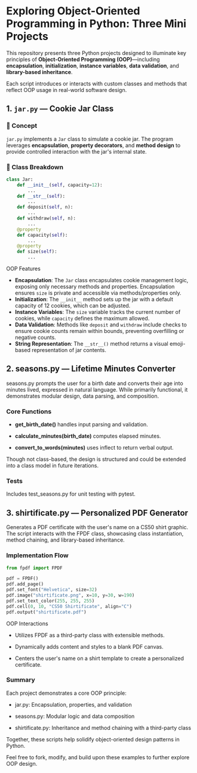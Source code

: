 # Exploring Object-Oriented Programming in Python: Three Mini Projects

This repository presents three Python projects designed to illuminate key principles of **Object-Oriented Programming (OOP)**—including **encapsulation**, **initialization**, **instance variables**, **data validation**, and **library-based inheritance**.

Each script introduces or interacts with custom classes and methods that reflect OOP usage in real-world software design.

##  1. `jar.py` — Cookie Jar Class

### 📘 Concept
`jar.py` implements a `Jar` class to simulate a cookie jar. The program leverages **encapsulation**, **property decorators**, and **method design** to provide controlled interaction with the jar's internal state.

### 🧱 Class Breakdown

```python
class Jar:
    def __init__(self, capacity=12):
        ...
    def __str__(self): 
        ...
    def deposit(self, n):
        ...
    def withdraw(self, n):
        ...
    @property
    def capacity(self):
        ...
    @property
    def size(self):
        ...
```

OOP Features
- **Encapsulation**: The `Jar` class encapsulates cookie management logic, exposing only necessary methods and properties. Encapsulation ensures `size` is private and accessible via methods/properties only.
- **Initialization**: The `__init__` method sets up the jar with a default capacity of 12 cookies, which can be adjusted.
- **Instance Variables**: The `size` variable tracks the current number of cookies, while `capacity` defines the maximum allowed.
- **Data Validation**: Methods like `deposit` and `withdraw` include checks to ensure cookie counts remain within bounds, preventing overfilling or negative counts.
- **String Representation**: The `__str__()` method returns a visual emoji-based representation of jar contents.

## 2. seasons.py — Lifetime Minutes Converter
seasons.py prompts the user for a birth date and converts their age into minutes lived, expressed in natural language. While primarily functional, it demonstrates modular design, data parsing, and composition.

### Core Functions

- **get_birth_date()** handles input parsing and validation.

- **calculate_minutes(birth_date)** computes elapsed minutes.

- **convert_to_words(minutes)** uses inflect to return verbal output.

Though not class-based, the design is structured and could be extended into a class model in future iterations.

### Tests
Includes test_seasons.py for unit testing with pytest.

## 3. shirtificate.py — Personalized PDF Generator
Generates a PDF certificate with the user's name on a CS50 shirt graphic. The script interacts with the FPDF class, showcasing class instantiation, method chaining, and library-based inheritance.

### Implementation Flow

```python   
from fpdf import FPDF

pdf = FPDF()
pdf.add_page()
pdf.set_font("Helvetica", size=32)
pdf.image("shirtificate.png", x=10, y=30, w=190)
pdf.set_text_color(255, 255, 255)
pdf.cell(0, 10, "CS50 Shirtificate", align="C")
pdf.output("shirtificate.pdf")
```

OOP Interactions

- Utilizes FPDF as a third-party class with extensible methods.

- Dynamically adds content and styles to a blank PDF canvas.

- Centers the user's name on a shirt template to create a personalized certificate.


### Summary

Each project demonstrates a core OOP principle:

- jar.py: Encapsulation, properties, and validation

- seasons.py: Modular logic and data composition

- shirtificate.py: Inheritance and method chaining with a third-party class

Together, these scripts help solidify object-oriented design patterns in Python.

Feel free to fork, modify, and build upon these examples to further explore OOP design.